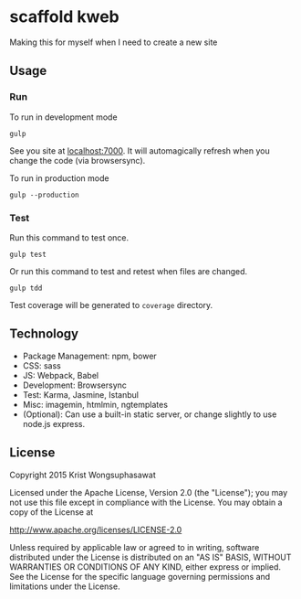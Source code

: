 # scaffold kweb

Making this for myself when I need to create a new site

## Usage

### Run

To run in development mode

```
gulp
```

See you site at [localhost:7000](http://localhost:7000). It will automagically refresh when you change the code (via browsersync).

To run in production mode

```
gulp --production
```

### Test

Run this command to test once.

```
gulp test
```

Or run this command to test and retest when files are changed.

```
gulp tdd
```

Test coverage will be generated to ```coverage``` directory.

## Technology

- Package Management: npm, bower
- CSS: sass
- JS: Webpack, Babel
- Development: Browsersync
- Test: Karma, Jasmine, Istanbul
- Misc: imagemin, htmlmin, ngtemplates
- (Optional): Can use a built-in static server, or change slightly to use node.js express.

## License

Copyright 2015 Krist Wongsuphasawat

Licensed under the Apache License, Version 2.0 (the "License");
you may not use this file except in compliance with the License.
You may obtain a copy of the License at

   http://www.apache.org/licenses/LICENSE-2.0

Unless required by applicable law or agreed to in writing, software
distributed under the License is distributed on an "AS IS" BASIS,
WITHOUT WARRANTIES OR CONDITIONS OF ANY KIND, either express or implied.
See the License for the specific language governing permissions and
limitations under the License.

